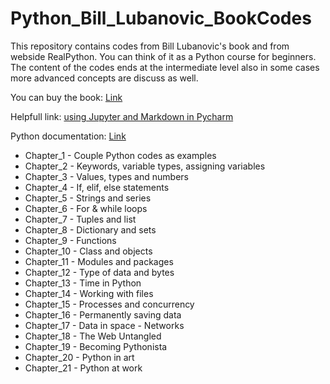 # Python_Bill_Lubanovic_BookCodes

This repository contains codes from Bill Lubanovic's book and from webside RealPython. You can think of it as a Python course for beginners. The content of the codes ends at the intermediate level also in some cases more advanced concepts are discuss as well.

You can buy the book: [Link](https://www.oreilly.com/library/view/introducing-python-2nd/9781492051374/)

Helpfull link: [using Jupyter and Markdown in Pycharm](https://www.jetbrains.com/help/pycharm/editing-jupyter-notebook-files.html#edit-content)

Python documentation: [Link](https://docs.python.org/3/contents.html)

- Chapter_1 - Couple Python codes as examples
- Chapter_2 - Keywords, variable types, assigning variables
- Chapter_3 - Values, types and numbers
- Chapter_4 - If, elif, else statements
- Chapter_5 - Strings and series
- Chapter_6 - For & while loops
- Chapter_7 - Tuples and list
- Chapter_8 - Dictionary and sets
- Chapter_9 - Functions
- Chapter_10 - Class and objects
- Chapter_11 - Modules and packages
- Chapter_12 - Type of data and bytes
- Chapter_13 - Time in Python
- Chapter_14 - Working with files
- Chapter_15 - Processes and concurrency
- Chapter_16 - Permanently saving data
- Chapter_17 - Data in space - Networks
- Chapter_18 - The Web Untangled
- Chapter_19 - Becoming Pythonista
- Chapter_20 - Python in art
- Chapter_21 - Python at work

